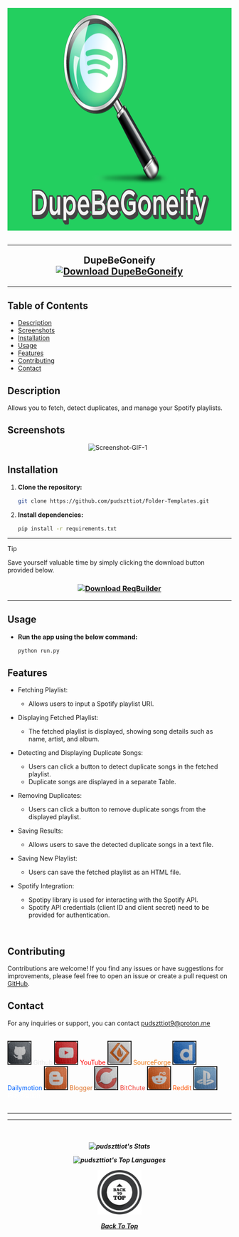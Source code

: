   <a name="top"></a>

<p align="center">
  <img width="660" height="500" src="https://raw.githubusercontent.com/pudszttiot/DupeBeGoneify/main/Images/DupeLogo3.png">
</p>

<h2 align="center">

---

DupeBeGoneify
<br>
[![Download DupeBeGoneify](https://img.shields.io/sourceforge/dt/dupe-be-goneify.svg)](https://sourceforge.net/projects/dupe-be-goneify/files/latest/download)

---

## Table of Contents

- [Description](#description)
- [Screenshots](#screenshots)
- [Installation](#installation)
- [Usage](#usage)
- [Features](#features)
- [Contributing](#contributing)
- [Contact](#contact)

## Description

Allows you to fetch, detect duplicates, and manage your Spotify playlists.

## Screenshots

<p align="center"> 
<img width="400" height="380" src="https://github.com/pudszttiot/DupeBeGoneify/blob/main/Images/animation.gif?raw=true" alt="Screenshot-GIF-1" border="0">
  &nbsp;


## Installation

1. **Clone the repository:**
   ```bash
   git clone https://github.com/pudszttiot/Folder-Templates.git
   ```

2. **Install dependencies:**
   ```bash
   pip install -r requirements.txt
   ```

---

> [!TIP]
> Save yourself valuable time by simply clicking the download button provided below.

<h3 align="center">

[![Download ReqBuilder](https://a.fsdn.com/con/app/sf-download-button)](https://sourceforge.net/projects/reqbuilder/files/latest/download)

</h3>

---

## Usage
- **Run the app using the below command:**

   ```bash
   python run.py
   ```

## Features

- Fetching Playlist:
  - Allows users to input a Spotify playlist URI.

- Displaying Fetched Playlist:
  - The fetched playlist is displayed, showing song details such as name, artist, and album.

- Detecting and Displaying Duplicate Songs:
  - Users can click a button to detect duplicate songs in the fetched playlist.
  - Duplicate songs are displayed in a separate Table.

- Removing Duplicates:
  - Users can click a button to remove duplicate songs from the displayed playlist.

- Saving Results:
  - Allows users to save the detected duplicate songs in a text file.

- Saving New Playlist:
  - Users can save the fetched playlist as an HTML file.

- Spotify Integration:
  - Spotipy library is used for interacting with the Spotify API.
  - Spotify API credentials (client ID and client secret) need to be provided for authentication.

<br>

## Contributing

Contributions are welcome! If you find any issues or have suggestions for improvements, please feel free to open an issue or create a pull request on [GitHub](https://github.com/pudszttiot/Folder-Templates).

## Contact

For any inquiries or support, you can contact [pudszttiot9@proton.me](mailto:pudszttiot9@proton.me)

<br>

<span>
        <img src="Socials/Paper_GitHub_Logo.png" alt="Github.png" width="50" height="50" border="2">
        <a href="https://github.com/pudszttiot" style="display:inline-block; text-decoration:none; color:#e8eaea;" onclick="openLink('https://github.com/pudszttiot')">Github</a>
        </span>

<span>
        <img src="Socials/Paper_YouTube_Logo.png" alt="Youtube.png" width="50" height="50" border="2">
        <a href="https://youtube.com/@pudszTTIOT" style="display:inline-block; text-decoration:none; color:#ff0000;" onclick="openLink('https://youtube.com/@pudszTTIOT')">YouTube</a>
        </span>

<span>
        <img src="Socials/Paper_SourceForge_Logo.png" alt="SourceForge.png" width="50" height="50" border="2">
        <a href="https://sourceforge.net/u/pudszttiot" style="display:inline-block; text-decoration:none; color:#ee730a;" onclick="openLink('https://sourceforge.net/u/pudszttiot')">SourceForge</a>
        </span>

<span>
        <img src="Socials/Paper_Dailymotion_Logo.png" alt="Dailymotion.png" width="50" height="50" border="2">
        <a href="https://dailymotion.com/pudszttiot" style="display:inline-block; text-decoration:none; color:#0062ff;" onclick="openLink('https://dailymotion.com/pudszttiot')">Dailymotion</a>
        </span>

<span>
        <img src="Socials/Paper_Blogger_Logo.png" alt="Blogger.png" width="50" height="50" border="2">
        <a href="https://pudszttiot.blogspot.com" style="display:inline-block; text-decoration:none; color:#df7126;" onclick="openLink('https://pudszttiot.blogspot.com')">Blogger</a>
        </span>

<span>
        <img src="Socials/Paper_BitChute_Logo.png" alt="BitChute.png" width="50" height="50" border="2">
        <a href="https://bitchute.com/channel/pudszttiot/" style="display:inline-block; text-decoration:none; color:#f0443c;" onclick="openLink('https://bitchute.com/channel/pudszttiot/')">BitChute</a>
        </span>

<span>
        <img src="Socials/Paper_Reddit_Logo.png" alt="Reddit.png" width="50" height="50" border="2">
        <a href="https://reddit.com/user/puddsszz" style="display:inline-block; text-decoration:none; color:#fc5404;" onclick="openLink('https://reddit.com/user/puddsszz')">Reddit</a>
        </span>

<span>
        <img src="Socials/Paper_PlayStation_Logo.png" alt="PlayStation.png" width="50" height="50" border="2">
        <a href="https://psnprofiles.com/snippapudsz" style="display:inline-block; text-decoration:none; color:#ffffff;" onclick="openLink('https://psnprofiles.com/snippapudsz')">PlayStation</a>
        </span>

<br>
<br>

---
---
<br> <h5 align="center">

![pudszttiot's Stats](https://github-readme-stats.vercel.app/api?username=pudszttiot&theme=neon&show_icons=true&hide_border=false)

![pudszttiot's Top Languages](https://github-readme-stats.vercel.app/api/top-langs/?username=pudszttiot&theme=neon&show_icons=true&hide_border=false&layout=compact)

[<img width="100" height="100" src="https://raw.githubusercontent.com/pudszttiot/Folder-Templates/main/Images/back-to-top2.png">](#top)

[Back To Top](#top)

<br>
